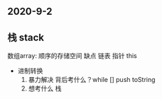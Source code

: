 ## 2020-9-2
## 栈 stack 
数组array: 顺序的存储空间 缺点
链表 指针 this
- 进制转换
    1. 暴力解决
       背后考什么？while [] push toString
    2. 想考什么
       栈